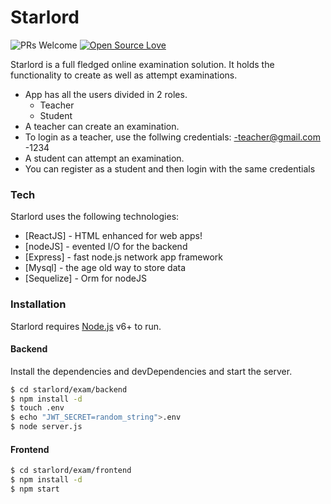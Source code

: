 # Starlord
![PRs Welcome](https://img.shields.io/badge/PRs-welcome-brightgreen.svg?style=flat-square) [![Open Source Love](https://badges.frapsoft.com/os/v1/open-source.svg?v=103)](https://github.com/ellerbrock/open-source-badges/)

Starlord is a full fledged online examination solution. It holds the functionality to create as well as attempt examinations.

  - App has all the users divided in 2 roles.
      - Teacher
      - Student
  - A teacher can create an examination.
  - To login as a teacher, use the follwing credentials:
      -teacher@gmail.com
      -1234
  - A student can attempt an examination.
  - You can register as a student and then login with the same credentials


    

### Tech

Starlord uses the following technologies:

* [ReactJS] - HTML enhanced for web apps!
* [nodeJS] - evented I/O for the backend
* [Express] - fast node.js network app framework 
* [Mysql] - the age old way to store data
* [Sequelize] - Orm for nodeJS

### Installation

Starlord requires [Node.js](https://nodejs.org/) v6+ to run.

#### Backend
Install the dependencies and devDependencies and start the server.

```sh
$ cd starlord/exam/backend
$ npm install -d
$ touch .env
$ echo "JWT_SECRET=random_string">.env
$ node server.js
```

#### Frontend

```sh
$ cd starlord/exam/frontend
$ npm install -d
$ npm start
```



